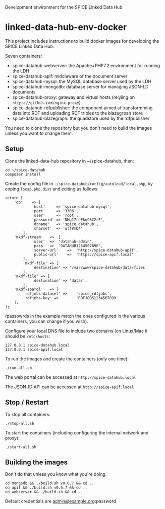 Development environment for the SPICE Linked Data Hub
# linked-data-hub-env-docker

This project includes instructions to build docker images for developing the SPICE Linked Data Hub.

Seven containers:

- spice-datahub-webserver: the Apache+PHP7.2 environment for running the LDH
- spice-datahub-apif: middleware of the document server
- spice-datahub-mysql: the MySQL database server used by the LDH
- spice-datahub-mongodb: database server for managing JSON-LD documents
- spice-datahub-proxy: gateway and virtual hosts (relyiing on `https://github.com/nginx-proxy`)
- spice-datahub-rdfpublisher: the component aimed at transformming data into RDF and uploading RDF triples to the blazegrpah store
- spice-datahub-blazegraph: the quadstore used by the rdfpublisher

You need to clone the repository but you don't need to build the images unless you want to change them.

## Setup
Clone the linked-data-hub repository in ~/spice-datahub, then:
```
cd ~/spice-datahub
composer install
```

Create the config file in `~/spice-datahub/config/autoload/local.php`, by coping `locap.php.dist` and editing as follows:
```
return [
    'db'    => [
            'host'     => 'spice-datahub-mysql',
            'port'     => '3306',
            'user'     => 'root',
            'password' => 'NMg17ruPknQSC2rF',
            'dbname'   => 'spice_datahub',
            'charset'  => 'utf8mb4'
        ],
    'mkdf-stream'   =>  [
            'user'  =>  'datahub-admin',
            'pass'  =>  'DATAHUB1234567890',
            'server-url'    =>  'http://spice-datahub-apif',
            'public-url'    =>  'https://spice-apif.local'
        ],
        'mkdf-file' => [
            'destination' => '/var/www/spice-datahub/data/files'
        ],
    'mkdf-file' => [
            'destination' => 'data/',
        ],
    'mkdf-sparql'   => [
        'rdfjobs-dataset' =>    'spice_rdfjobs',
        'rdfjobs-key' =>        'RDFJOBS1234567890'
    ],
];
```
(passowrds in the example match the ones configured in the various containers, you can change if you wish).

Configure your local DNS file to include two domains (on Linux/Mac it should be `/etc/hosts`:
```
127.0.0.1 spice-datahub.local
127.0.0.1 spice-apif.local
```
To run the images and create the containers (only one time):
```
./run-all.sh
```
The web portal can be accessed at `http://spice-datahub.local`

The JSON-lD API can be accessed at `http://spice-apif.local` 

## Stop / Restart

To stop all containers:
```
./stop-all.sh
```
To start the containers (including configuring the internal network and proxy):
```
./start-all.sh
```

## Building the images
Don't do that unless you know what you're doing.
```
cd mongodb && ./build.sh v0.6.7 && cd ..
cd apif && ./build.sh v0.6.7 && cd ..
cd webserver && ./build.sh && cd ..

```

Default credentials are admin@example.org:password
